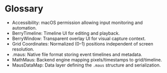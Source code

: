 # Glossary

- Accessibility: macOS permission allowing input monitoring and automation.
- BerryTimeline: Timeline UI for editing and playback.
- BerryWindow: Transparent overlay UI for visual capture context.
- Grid Coordinates: Normalized (0–1) positions independent of screen resolution.
- .maus: Native file format storing event timelines and metadata.
- MathMaus: Backend engine mapping pixels/timestamps to grid/timeline.
- MausDataMap: Data layer defining the `.maus` structure and serialization.
